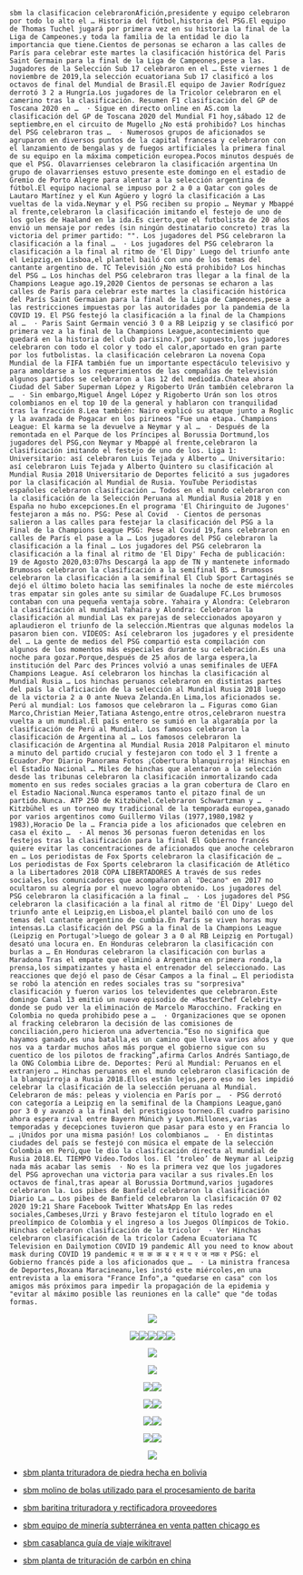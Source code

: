 
```
sbm la clasificacion celebraronAfición,presidente y equipo celebraron por todo lo alto el … Historia del fútbol,historia del PSG.El equipo de Thomas Tuchel jugará por primera vez en su historia la final de la Liga de Campeones.y toda la familia de la entidad le dio la importancia que tiene.Cientos de personas se echaron a las calles de París para celebrar este martes la clasificación histórica del Paris Saint Germain para la final de la Liga de Campeones,pese a las. Jugadores de la Selección Sub 17 celebraron en el … Este viernes 1 de noviembre de 2019,la selección ecuatoriana Sub 17 clasificó a los octavos de final del Mundial de Brasil.El equipo de Javier Rodríguez derrotó 3 2 a Hungría.Los jugadores de la Tricolor celebraron en el camerino tras la clasificación. Resumen F1 clasificación del GP de Toscana 2020 en …  · Sigue en directo online en AS.com la clasificación del GP de Toscana 2020 del Mundial F1 hoy,sábado 12 de septiembre,en el circuito de Mugello ¿No está prohibido? Los hinchas del PSG celebraron tras …  · Numerosos grupos de aficionados se agruparon en diversos puntos de la capital francesa y celebraron con el lanzamiento de bengalas y de fuegos artificiales la primera final de su equipo en la máxima competición europea.Pocos minutos después de que el PSG. Olavarrienses celebraron la clasificación argentina Un grupo de olavarrienses estuvo presente este domingo en el estadio de Gremio de Porto Alegre para alentar a la selección argentina de fútbol.El equipo nacional se impuso por 2 a 0 a Qatar con goles de Lautaro Martínez y el Kun Agüero y logró la clasificación a Las vueltas de la vida.Neymar y el PSG reciben su propio … Neymar y Mbappé al frente,celebraron la clasificación imitando el festejo de uno de los goles de Haaland en la ida.Es cierto,que el futbolista de 20 años envió un mensaje por redes (sin ningún destinatario concreto) tras la victoria del primer partido: "". Los jugadores del PSG celebraron la clasificación a la final …  · Los jugadores del PSG celebraron la clasificación a la final al ritmo de 'El Dipy' Luego del triunfo ante el Leipzig,en Lisboa,el plantel bailó con uno de los temas del cantante argentino de. TC Televisión ¿No está prohibido? Los hinchas del PSG … Los hinchas del PSG celebraron tras llegar a la final de la Champions League ago.19,2020 Cientos de personas se echaron a las calles de París para celebrar este martes la clasificación histórica del París Saint Germaian para la final de la Liga de Campeones,pese a las restricciones impuestas por las autoridades por la pandemia de la COVID 19. El PSG festejó la clasificación a la final de la Champions al …  · Paris Saint Germain venció 3 0 a RB Leipzig y se clasificó por primera vez a la final de la Champions League,acontecimiento que quedará en la historia del club parisino.Y,por supuesto,los jugadores celebraron con todo el color y todo el calor,aportado en gran parte por los futbolistas. la clasificación celebraron La novena Copa Mundial de la FIFA también fue un importante espectáculo televisivo y para amoldarse a los requerimientos de las compañías de televisión algunos partidos se celebraron a las 12 del mediodía.Chatea ahora Ciudad del Saber Superman López y Rigoberto Urán también celebraron la …  · Sin embargo,Miguel Ángel López y Rigoberto Urán son los otros colombianos en el top 10 de la general y hablaron con tranquilidad tras la fracción 8.Lea también: Nairo explicó su ataque junto a Roglic y la avanzada de Pogacar en los pirineos "Fue una etapa. Champions League: El karma se la devuelve a Neymar y al …  · Después de la remontada en el Parque de los Príncipes al Borussia Dortmund,los jugadores del PSG,con Neymar y Mbappé al frente,celebraron la clasificación imitando el festejo de uno de los. Liga 1: Universitario: así celebraron Luis Tejada y Alberto … Universitario: así celebraron Luis Tejada y Alberto Quintero su clasificación al Mundial Rusia 2018 Universitario de Deportes felicitó a sus jugadores por la clasificación al Mundial de Rusia. YouTube Periodistas españoles celebraron clasificación … Todos en el mundo celebraron con la clasificación de la Selección Peruana al Mundial Rusia 2018 y en España no hubo excepciones.En el programa 'El Chiringuito de Jugones' festejaron a más no. PSG: Pese al Covid  · Cientos de personas salieron a las calles para festejar la clasificación del PSG a la Final de la Champions League PSG: Pese al Covid 19,fans celebraron en calles de París el pase a la … Los jugadores del PSG celebraron la clasificación a la final … Los jugadores del PSG celebraron la clasificación a la final al ritmo de 'El Dipy' Fecha de publicación: 19 de Agosto 2020,03:07hs Descargá la app de TN y mantenete informado Brumosos celebraron la clasificación a la semifinal BS … Brumosos celebraron la clasificación a la semifinal El Club Sport Cartaginés se dejó el último boleto hacia las semifinales la noche de este miércoles tras empatar sin goles ante su similar de Guadalupe FC.Los brumosos contaban con una pequeña ventaja sobre. Yahaira y Alondra: Celebraron la clasificación al mundial Yahaira y Alondra: Celebraron la clasificación al mundial Las ex parejas de seleccionados apoyaron y aplaudieron el triunfo de la selección.Mientras que algunas modelos la pasaron bien con. VÍDEOS: Así celebraron los jugadores y el presidente del … La gente de medios del PSG compartió esta compilación con algunos de los momentos más especiales durante su celebración.Es una noche para gozar.Porque,después de 25 años de larga espera,la institución del Parc des Princes volvió a unas semifinales de UEFA Champions League. Así celebraron los hinchas la clasificación al Mundial Rusia … Los hinchas peruanos celebraron en distintas partes del país la claficiación de la selección al Mundial Rusia 2018 luego de la victoria 2 a 0 ante Nueva Zelanda.En Lima,los aficionados se. Perú al mundial: Los famosos que celebraron la … Figuras como Gian Marco,Christian Meier,Tatiana Astengo,entre otros,celebraron nuestra vuelta a un mundial.El país entero se sumió en la algarabía por la clasificación de Perú al Mundial. Los famosos celebraron la clasificación de Argentina al … Los famosos celebraron la clasificación de Argentina al Mundial Rusia 2018 Palpitaron el minuto a minuto del partido crucial y festejaron con todo el 3 1 frente a Ecuador.Por Diario Panorama Fotos ¡Cobertura blanquirroja! Hinchas en el Estadio Nacional … Miles de hinchas que alentaron a la selección desde las tribunas celebraron la clasificación inmortalizando cada momento en sus redes sociales gracias a la gran cobertura de Claro en el Estadio Nacional.Nunca esperamos tanto el pitazo final de un partido.Nunca. ATP 250 de Kitzbühel.Celebraron Schwartzman y …  · Kitzbühel es un torneo muy tradicional de la temporada europea,ganado por varios argentinos como Guillermo Vilas (1977,1980,1982 y 1983),Horacio De la … Francia pide a los aficionados que celebren en casa el éxito …  · Al menos 36 personas fueron detenidas en los festejos tras la clasificación para la final El Gobierno francés quiere evitar las concentraciones de aficionados que anoche celebraron en … Los periodistas de Fox Sports celebraron la clasificación de … Los periodistas de Fox Sports celebraron la clasificación de Atlético a la Libertadores 2018 COPA LIBERTADORES A través de sus redes sociales,los comunicadores que acompañaron al "Decano" en 2017 no ocultaron su alegría por el nuevo logro obtenido. Los jugadores del PSG celebraron la clasificación a la final …  · Los jugadores del PSG celebraron la clasificación a la final al ritmo de 'El Dipy' Luego del triunfo ante el Leipzig,en Lisboa,el plantel bailó con uno de los temas del cantante argentino de cumbia.En París se viven horas muy intensas.La clasificación del PSG a la final de la Champions League (Leipzig en Portugal'>luego de golear 3 a 0 al RB Leipzig en Portugal) desató una locura en. En Honduras celebraron la clasificación con burlas a … En Honduras celebraron la clasificación con burlas a Maradona Tras el empate que eliminó a Argentina en primera ronda,la prensa,los simpatizantes y hasta el entrenador del seleccionado. Las reacciones que dejó el paso de César Campos a la final … El periodista se robó la atención en redes sociales tras su "sorpresiva" clasificación y fueron varios los televidentes que celebraron.Este domingo Canal 13 emitió un nuevo episodio de «MasterChef Celebrity» donde se pudo ver la eliminación de Marcelo Marocchino. Fracking en Colombia no queda prohibido pese a …  · Organizaciones que se oponen al fracking celebraron la decisión de las comisiones de conciliación,pero hicieron una advertencia.“Eso no significa que hayamos ganado,es una batalla,es un camino que lleva varios años y que nos va a tardar muchos años más porque el gobierno sigue con su cuentico de los pilotos de fracking”,afirma Carlos Andrés Santiago,de la ONG Colombia Libre de. Deportes: Perú al Mundial: Peruanos en el extranjero … Hinchas peruanos en el mundo celebraron clasificación de la blanquirroja a Rusia 2018.Ellos están lejos,pero eso no les impidió celebrar la clasificación de la selección peruana al Mundial. Celebraron de más: peleas y violencia en París por …  · PSG derrotó con categoría a Leipzig en la semifinal de la Champions League,ganó por 3 0 y avanzó a la final del prestigioso torneo.El cuadro parisino ahora espera rival entre Bayern Múnich y Lyon.Millones,varias temporadas y decepciones tuvieron que pasar para esto y en Francia lo … ¡Unidos por una misma pasión! Los colombianos …  · En distintas ciudades del país se festejó con música el empate de la selección Colombia en Perú,que le dio la clasificación directa al mundial de Rusia 2018.EL TIEMPO Video.Todos los. El ‘troleo’ de Neymar al Leipzig nada más acabar las semis  · No es la primera vez que los jugadores del PSG aprovechan una victoria para vacilar a sus rivales.En los octavos de final,tras apear al Borussia Dortmund,varios jugadores celebraron la. Los pibes de Banfield celebraron la clasificación Diario La … Los pibes de Banfield celebraron la clasificación 07 02 2020 19:21 Share Facebook Twitter WhatsApp En las redes sociales,Cambeses,Urzi y Bravo festejaron el título logrado en el preolímpico de Colombia y el ingreso a los Juegos Olímpicos de Tokio. Hinchas celebraron clasificación de la tricolor  · Ver Hinchas celebraron clasificación de la tricolor Cadena Ecuatoriana TC Television en Dailymotion COVID 19 pandemic All you need to know about mask during COVID 19 pandemic म स क क ब र म प र ज नक र PSG: el Gobierno francés pide a los aficionados que …  · La ministra francesa de Deportes,Roxana Maracineanu,les instó este miércoles,en una entrevista a la emisora "France Info",a "quedarse en casa" con los amigos más próximos para impedir la propagación de la epidemia y "evitar al máximo posible las reuniones en la calle" que "de todas formas. 
```

<div align="center">

<a href="https://es-crusher.shibang-china.com/github&k=sbm+la+clasificacion+celebraron"><img src="https://static.shibang-china.com/es/crusher/logo.jpg"></a>

<a href="https://es-crusher.shibang-china.com/github&k=sbm+la+clasificacion+celebraron"><img src="https://static.shibang-china.com/es/crusher/index.jpg"></a><a href="https://es-crusher.shibang-china.com/material.htmlgithub&k=sbm+la+clasificacion+celebraron"><img src="https://static.shibang-china.com/es/crusher/material.jpg"></a><a href="https://es-crusher.shibang-china.com/application.htmlgithub&k=sbm+la+clasificacion+celebraron"><img src="https://static.shibang-china.com/es/crusher/application.jpg"></a><a href="https://es-crusher.shibang-china.com/aboutus.htmlgithub&k=sbm+la+clasificacion+celebraron"><img src="https://static.shibang-china.com/es/crusher/aboutus.jpg"></a><a href="https://es-crusher.shibang-china.com/contact.htmlgithub&k=sbm+la+clasificacion+celebraron"><img src="https://static.shibang-china.com/es/crusher/contact.jpg"></a>

<a href="https://es-crusher.shibang-china.com/github&k=sbm+la+clasificacion+celebraron"><img src="https://static.shibang-china.com/es/crusher/banner.jpg"></a>

<a href="https://swt.shibang-china.com/github&k=sbm+la+clasificacion+celebraron"><img src="https://static.shibang-china.com/es/crusher/text.jpg"></a>

<a href="https://swt.shibang-china.com/github&k=sbm+la+clasificacion+celebraron"><img src="https://static.shibang-china.com/es/crusher/chat.jpg"></a><a href="https://es-crusher.shibang-china.com/contact.htmlgithub&k=sbm+la+clasificacion+celebraron"><img src="https://static.shibang-china.com/es/crusher/message.jpg"></a>

<a href="https://es-crusher.shibang-china.com/products/pe.htmlgithub&k=sbm+la+clasificacion+celebraron"><img src="https://static.shibang-china.com/es/crusher/pe.jpg"></a><a href="https://es-crusher.shibang-china.com/products/pf.htmlgithub&k=sbm+la+clasificacion+celebraron"><img src="https://static.shibang-china.com/es/crusher/pf.jpg"></a>

<a href="https://es-crusher.shibang-china.com/products/hpt.htmlgithub&k=sbm+la+clasificacion+celebraron"><img src="https://static.shibang-china.com/es/crusher/hpt.jpg"></a><a href="https://es-crusher.shibang-china.com/products/vsi.htmlgithub&k=sbm+la+clasificacion+celebraron"><img src="https://static.shibang-china.com/es/crusher/vsi.jpg"></a>

<a href="https://es-crusher.shibang-china.com/products/klv.htmlgithub&k=sbm+la+clasificacion+celebraron"><img src="https://static.shibang-china.com/es/crusher/klv.jpg"></a><a href="https://es-crusher.shibang-china.com/products/portable.htmlgithub&k=sbm+la+clasificacion+celebraron"><img src="https://static.shibang-china.com/es/crusher/portable.jpg"></a>

<a href="https://swt.shibang-china.com/github&k=sbm+la+clasificacion+celebraron"><img src="https://static.shibang-china.com/es/crusher/case.jpg"></a>

</div>


* [sbm planta trituradora de piedra hecha en bolivia](sbm%20planta%20trituradora%20de%20piedra%20hecha%20en%20bolivia.md)

* [sbm molino de bolas utilizado para el procesamiento de barita](sbm%20molino%20de%20bolas%20utilizado%20para%20el%20procesamiento%20de%20barita.md)

* [sbm baritina trituradora y rectificadora proveedores](sbm%20baritina%20trituradora%20y%20rectificadora%20proveedores.md)

* [sbm equipo de minería subterránea en venta patten chicago es](sbm%20equipo%20de%20miner%C3%ADa%20subterr%C3%A1nea%20en%20venta%20patten%20chicago%20es.md)

* [sbm casablanca guía de viaje wikitravel](sbm%20casablanca%20gu%C3%ADa%20de%20viaje%20wikitravel.md)

* [sbm planta de trituración de carbón en china](sbm%20planta%20de%20trituraci%C3%B3n%20de%20carb%C3%B3n%20en%20china.md)